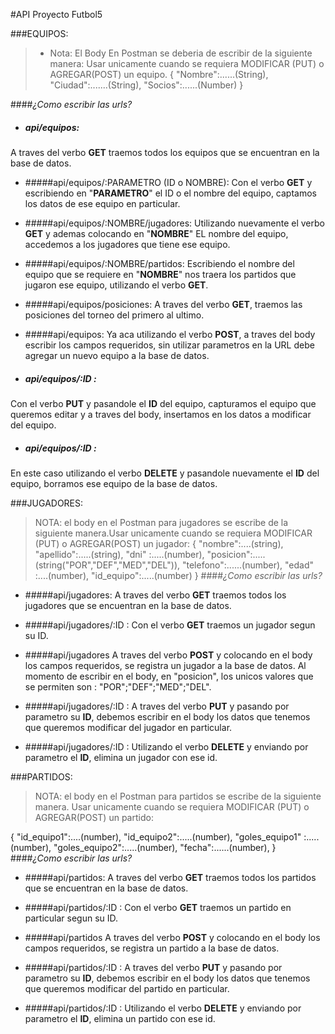 #API Proyecto Futbol5

###EQUIPOS:
>* Nota: El Body En  Postman se deberia de escribir de la siguiente manera:
Usar unicamente cuando se requiera MODIFICAR (PUT) o AGREGAR(POST) un equipo.
{ 
"Nombre":......(String),
"Ciudad":.......(String),
"Socios":......(Number) 
}

####*¿Como escribir las urls?*

- ##### api/equipos:
A traves del verbo **GET** traemos todos los equipos que se encuentran en la base de datos.

- #####api/equipos/:PARAMETRO (ID o NOMBRE):
Con el verbo **GET** y escribiendo en "**PARAMETRO**" el ID o el nombre del equipo, captamos los datos de ese equipo en particular.


- #####api/equipos/:NOMBRE/jugadores:
Utilizando nuevamente el verbo **GET** y ademas colocando en "**NOMBRE**" EL nombre del equipo, accedemos a los jugadores que tiene ese equipo.

- #####api/equipos/:NOMBRE/partidos:
Escribiendo el nombre del equipo que se requiere en "**NOMBRE**" nos traera los partidos que jugaron ese equipo, utilizando el verbo **GET**.

- #####api/equipos/posiciones:
A traves del verbo **GET**, traemos las posiciones del torneo del primero al ultimo.

- #####api/equipos:
Ya aca utilizando el verbo **POST**, a traves del body escribir los campos requeridos, sin utilizar parametros en la URL debe agregar un nuevo equipo a la base de datos.

- ##### api/equipos/:ID :
Con el verbo **PUT** y pasandole el **ID** del equipo, capturamos el equipo que queremos editar y a traves del body, insertamos en los datos a modificar del equipo.

- ##### api/equipos/:ID :
En este caso utilizando el verbo **DELETE** y pasandole nuevamente el **ID** del equipo, borramos ese equipo de la base de datos.


###JUGADORES:
> NOTA: el body en el Postman para jugadores se escribe de la siguiente manera.Usar unicamente cuando se requiera MODIFICAR (PUT) o AGREGAR(POST) un jugador:
{
"nombre":....(string),
"apellido":.....(string),
"dni" :.....(number), 
"posicion":.....(string("POR","DEF","MED","DEL")),
"telefono":......(number), 
"edad" :....(number), 
"id_equipo":.....(number) 
}
####*¿Como escribir las urls?*

- #####api/jugadores:
A traves del verbo **GET** traemos todos los jugadores que se encuentran en la base de datos.

- #####api/jugadores/:ID :
Con el verbo **GET** traemos un jugador segun su ID.

- #####api/jugadores
A traves del verbo **POST** y colocando en el body los campos requeridos, se registra un jugador a la base de datos.  Al momento de escribir en el body, en "posicion", los unicos valores que se permiten son : "POR";"DEF";"MED";"DEL".

- #####api/jugadores/:ID :
A traves del verbo **PUT** y pasando por parametro su **ID**, debemos escribir en el body los datos que tenemos que queremos modificar del jugador en particular.

- #####api/jugadores/:ID :
Utilizando el verbo **DELETE** y enviando por parametro el **ID**, elimina un jugador con ese id.


###PARTIDOS: 
> NOTA: el body en el Postman para partidos se escribe de la siguiente manera. Usar unicamente cuando se requiera MODIFICAR (PUT) o AGREGAR(POST) un partido:

{
"id_equipo1":....(number),
"id_equipo2":.....(number),
"goles_equipo1" :.....(number), 
"goles_equipo2":.....(number),
"fecha":......(number), 
}
####*¿Como escribir las urls?*

- #####api/partidos:
A traves del verbo **GET** traemos todos los partidos que se encuentran en la base de datos.

- #####api/partidos/:ID :
Con el verbo **GET** traemos un partido en particular segun su ID.

- #####api/partidos
A traves del verbo **POST** y colocando en el body los campos requeridos, se registra un partido a la base de datos. 

- #####api/partidos/:ID :
A traves del verbo **PUT** y pasando por parametro su **ID**, debemos escribir en el body los datos que tenemos que queremos modificar del partido en particular.

- #####api/partidos/:ID :
Utilizando el verbo **DELETE** y enviando por parametro el **ID**, elimina un partido con ese id.
